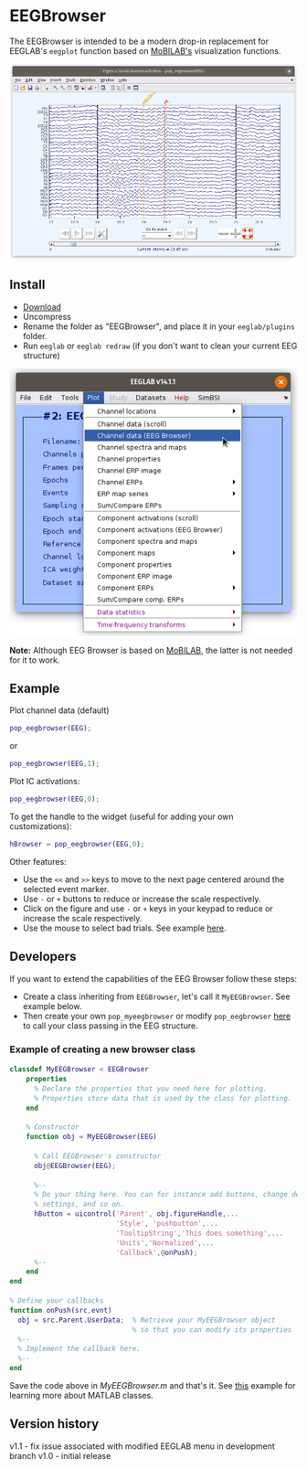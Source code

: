 # EEGBrowser
The EEGBrowser is intended to be a modern drop-in replacement for EEGLAB's `eegplot` function based on [MoBILAB's](https://sccn.ucsd.edu/wiki/MoBILAB) visualization functions.

![EEGBrowser](https://github.com/aojeda/EEGBrowser/blob/master/resources/snapshot.png)

## Install
* [Download](https://github.com/aojeda/EEGBrowser/archive/master.zip)
* Uncompress
* Rename the folder as "EEGBrowser", and place it in your `eeglab/plugins` folder.
* Run `eeglab` or `eeglab redraw` (if you don't want to clean your current EEG structure)

![Plugin](https://github.com/aojeda/EEGBrowser/blob/master/resources/snapshot2.png)

**Note:** Although EEG Browser is based on [MoBILAB](https://sccn.ucsd.edu/wiki/MoBILAB), the latter is not needed for it to work.

## Example

Plot channel data (default)
```matlab
pop_eegbrowser(EEG);
```
or
```matlab
pop_eegbrowser(EEG,1);
```
Plot IC activations:
```matlab
pop_eegbrowser(EEG,0);
```

To get the handle to the widget (useful for adding your own customizations):
```matlab
hBrowser = pop_eegbrowser(EEG,0);
```

Other features:
* Use the `<<` and `>>` keys to move to the next page centered around the selected event marker.
* Use `-` or `+` buttons to reduce or increase the scale respectively.
* Click on the figure and use `-` or `+` keys in your keypad to reduce or increase the scale respectively.
* Use the mouse to select bad trials. See example [here](https://github.com/aojeda/EEGBrowser/wiki/Example:-manual-trial-rejection).

## Developers

If you want to extend the capabilities of the EEG Browser follow these steps:
* Create a class inheriting from `EEGBrowser`, let's call it `MyEEGBrowser`. See example below.
* Then create your own `pop_myeegbrowser` or modify `pop_eegbrowser` [here](https://github.com/aojeda/EEGBrowser/blob/master/pop_eegbrowser.m#L30) to call your class passing in the EEG structure.

### Example of creating a new browser class ###
``` matlab
classdef MyEEGBrowser < EEGBrowser
    properties
      % Declare the properties that you need here for plotting.
      % Properties store data that is used by the class for plotting.
    end

    % Constructor
    function obj = MyEEGBrowser(EEG)

      % Call EEGBrowser's constructor
      obj@EEGBrowser(EEG);

      %--
      % Do your thing here. You can for instance add buttons, change default
      % settings, and so on.
      hButton = uicontrol('Parent', obj.figureHandle,...
                          'Style', 'pushbutton',...
                          'TooltipString','This does something',...
                          'Units','Normalized',...
                          'Callback',@onPush);
      %--
    end
end

% Define your callbacks
function onPush(src,evnt)
  obj = src.Parent.UserData;  % Retrieve your MyEEGBrowser object
                              % so that you can modify its properties
  %--
  % Implement the callback here.
  %--
end
```

Save the code above in *MyEEGBrowser.m* and that's it. See [this](https://www.mathworks.com/help/matlab/matlab_oop/create-a-simple-class.html) example for learning more about MATLAB classes.

## Version history
v1.1 - fix issue associated with modified EEGLAB menu in development branch
v1.0 - initial release

